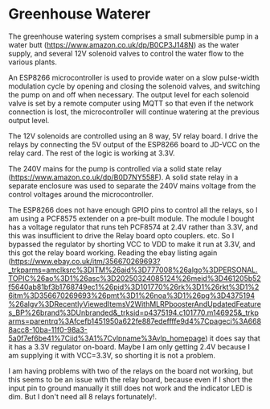 # Greenhouse Waterer

The greenhouse watering system comprises a small submersible pump in a water butt (https://www.amazon.co.uk/dp/B0CP3J148N) as the water supply, and several 12V solenoid valves to control the water flow to the various plants.

An ESP8266 microcontroller is used to provide water on a slow pulse-width modulation cycle by opening and closing the solenoid valves, and switching the pump on and off when necessary.   The output level for each solenoid valve is set by a remote computer using MQTT so that even if the network connection is lost, the microcontroller will continue watering at the previous output level.

The 12V solenoids are controlled using an 8 way, 5V relay board.  I drive the relays by connecting the 5V output of the ESP8266 board to JD-VCC on the relay card.  The rest of the logic is working at 3.3V.

The 240V mains for the pump is controlled via a solid state relay (https://www.amazon.co.uk/dp/B0D7NY558F).   A solid state relay in a separate enclosure was used to separate the 240V mains voltage from the control voltages around the microcontroller.

The ESP8266 does not have enough GPIO pins to control all the relays, so I am using a PCF8575 extender on a pre-built module.   The module I bought has a
voltage regulator that runs teh PCF8574 at 2.4V rather than 3.3V, and this was
insufficient to drive the Relay board opto couplers. etc.  So I bypassed the regulator by shorting VCC to VDD to make it run at 3.3V, and this got the relay board working.  Reading the ebay listing again (https://www.ebay.co.uk/itm/356670269693?_trkparms=amclksrc%3DITM%26aid%3D777008%26algo%3DPERSONAL.TOPIC%26ao%3D1%26asc%3D20250324085124%26meid%3D461205b52f5640ab81bf3b1768749ec1%26pid%3D101770%26rk%3D1%26rkt%3D1%26itm%3D356670269693%26pmt%3D1%26noa%3D1%26pg%3D4375194%26algv%3DRecentlyViewedItemsV2WithMLRPboosterAndUpdatedFeatures_BP%26brand%3DUnbranded&_trksid=p4375194.c101770.m146925&_trkparms=parentrq%3Afcefb1451950a622fe887edeffffe9d4%7Cpageci%3A6688acc8-10ba-11f0-98a3-5a0f7ef6be41%7Ciid%3A1%7Cvlpname%3Avlp_homepage) it does say that it has a 3.3V regulator on-board.  Maybe I am only getting 2.4V because I am supplying it with VCC=3.3V, so shorting it is not a problem.

I am having problems with two of the relays on the board not working, but this seems to be an issue with the relay board, because even if I short the input pin to ground manually it still does not work and the indicator LED is dim.  But I don't need all 8 relays fortunately!.